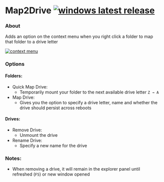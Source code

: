 # Map2Drive [![windows latest release](https://img.shields.io/github/release/RedSparr0w/Map2Drive.svg?label=latest%20release&logo=windows)](https://github.com/RedSparr0w/Map2Drive/releases/latest)

### About
Adds an option on the context menu when you right click a folder to map that folder to a drive letter

[![context menu](https://i.imgur.com/cYQ6MMm.png)](#options)

### Options
#### Folders:
- Quick Map Drive:
  - Temporarily mount your folder to the next available drive letter `Z → A`
- Map Drive:
  - Gives you the option to specify a drive letter, name and whether the drive should persist across reboots

#### Drives:
- Remove Drive:
  - Unmount the drive
- Rename Drive:
  - Specify a new name for the drive

### Notes:
- When removing a drive, it will remain in the explorer panel until refreshed (`F5`) or new window opened
